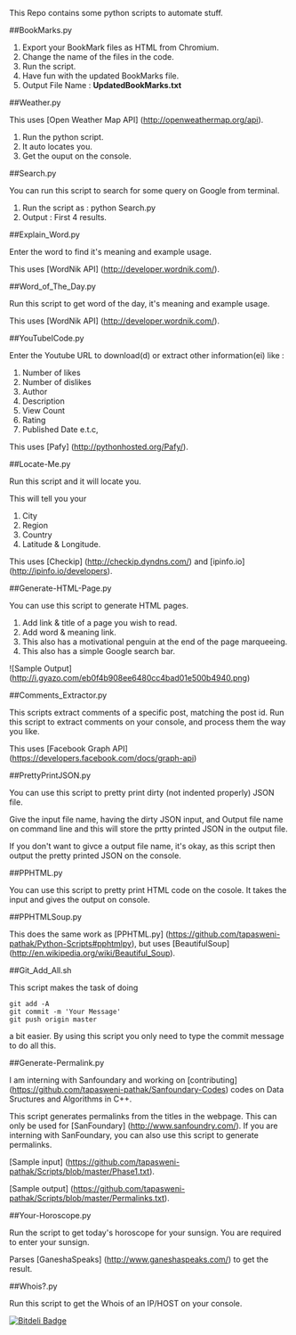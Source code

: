 This Repo contains some python scripts to automate stuff.

##BookMarks.py

1. Export your BookMark files as HTML from Chromium. 
2. Change the name of the files in the code. 
3. Run the script.
4. Have fun with the updated BookMarks file. 
5. Output File Name : **UpdatedBookMarks.txt**

##Weather.py

This uses [Open Weather Map API] (http://openweathermap.org/api).

1. Run the python script.
2. It auto locates you.
3. Get the ouput on the console.

##Search.py

You can run this script to search for some query on Google from terminal.

1. Run the script as : python Search.py
2. Output : First 4 results.

##Explain_Word.py

Enter the word to find it's meaning and example usage.

This uses [WordNik API] (http://developer.wordnik.com/).

##Word_of_The_Day.py

Run this script to get word of the day, it's meaning and example usage.

This uses [WordNik API] (http://developer.wordnik.com/).

##YouTubeICode.py

Enter the Youtube URL to download(d) or extract other information(ei) like :

1. Number of likes
2. Number of dislikes
3. Author
4. Description
5. View Count
6. Rating 
7. Published Date e.t.c,

This uses [Pafy] (http://pythonhosted.org/Pafy/).

##Locate-Me.py

Run this script and it will locate you. 

This will tell you your 

1. City
2. Region
3. Country
4. Latitude & Longitude.

This uses [Checkip] (http://checkip.dyndns.com/) and [ipinfo.io] (http://ipinfo.io/developers).

##Generate-HTML-Page.py

You can use this script to generate HTML pages. 

1. Add link & title of a page you wish to read.
2. Add word & meaning link.
3. This also has a motivational penguin at the end of the page marqueeing.
4. This also has a simple Google search bar.

![Sample Output] (http://i.gyazo.com/eb0f4b908ee6480cc4bad01e500b4940.png)

##Comments_Extractor.py

This scripts extract comments of a specific post, matching the post id.
Run this script to extract comments on your console, and process them the way you like.

This uses [Facebook Graph API] (https://developers.facebook.com/docs/graph-api)

##PrettyPrintJSON.py

You can use this script to pretty print dirty (not indented properly) JSON file.

Give the input file name, having the dirty JSON input, and Output file name on command line and this will store the prtty printed JSON in the output file.

If you don't want to givce a output file name, it's okay, as this script then output the pretty printed JSON on the console.

##PPHTML.py

You can use this script to pretty print HTML code on the cosole. It takes the input and gives the output on console.

##PPHTMLSoup.py

This does the same work as [PPHTML.py] (https://github.com/tapasweni-pathak/Python-Scripts#pphtmlpy), but uses [BeautifulSoup] (http://en.wikipedia.org/wiki/Beautiful_Soup).

##Git_Add_All.sh

This script makes the task of doing

```
git add -A
git commit -m 'Your Message'
git push origin master

```
a bit easier. By using this script you only need to type the commit message to do all this.

##Generate-Permalink.py

I am interning with Sanfoundary and working on [contributing] (https://github.com/tapasweni-pathak/Sanfoundary-Codes) codes on Data Sructures and Algorithms in C++.

This script generates permalinks from the titles in the webpage. This can only be used for [SanFoundary] (http://www.sanfoundry.com/). If you are interning with SanFoundary, you can also use this script to generate permalinks. 

[Sample input] (https://github.com/tapasweni-pathak/Scripts/blob/master/Phase1.txt).

[Sample output] (https://github.com/tapasweni-pathak/Scripts/blob/master/Permalinks.txt).

##Your-Horoscope.py

Run the script to get today's horoscope for your sunsign.
You are required to enter your sunsign.

Parses [GaneshaSpeaks] (http://www.ganeshaspeaks.com/) to get the result.

##Whois?.py

Run this script to get the Whois of an IP/HOST on your console.


[![Bitdeli Badge](https://d2weczhvl823v0.cloudfront.net/tapasweni-pathak/scripts/trend.png)](https://bitdeli.com/free "Bitdeli Badge")
